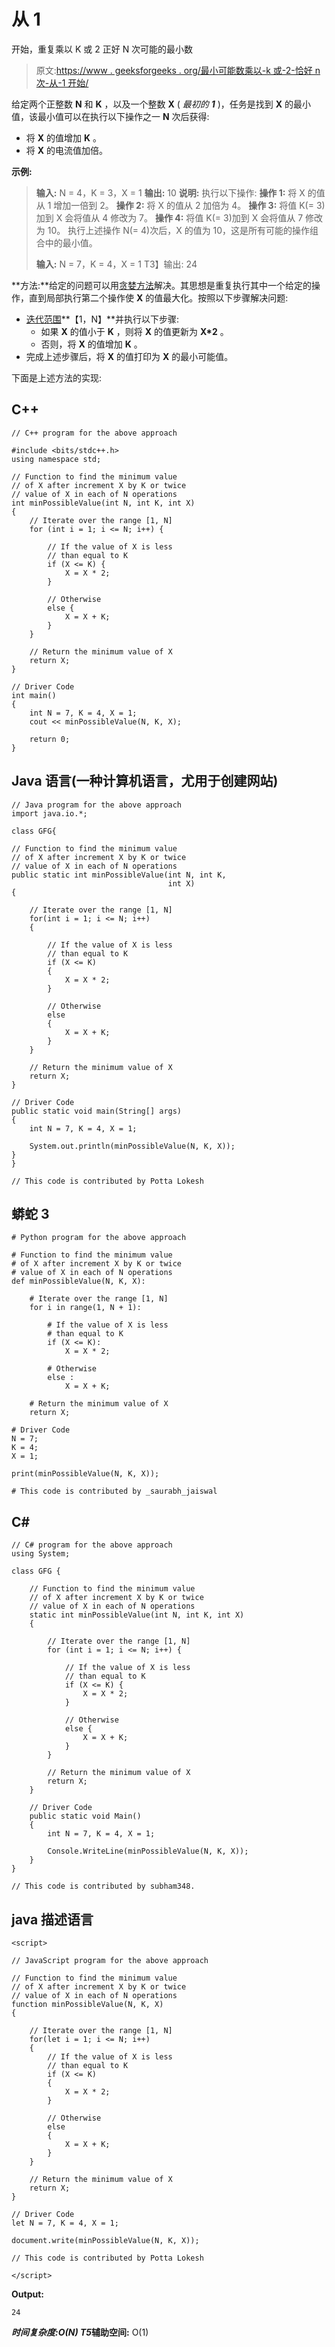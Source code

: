 # 从 1

开始，重复乘以 K 或 2 正好 N 次可能的最小数

> 原文:[https://www . geeksforgeeks . org/最小可能数乘以-k 或-2-恰好 n 次-从-1 开始/](https://www.geeksforgeeks.org/smallest-number-possible-by-repeatedly-multiplying-with-k-or-2-exactly-n-times-starting-from-1/)

给定两个正整数 **N** 和 **K** ，以及一个整数 **X** ( *最初的 **1*** )，任务是找到 **X** 的最小值，该最小值可以在执行以下操作之一 **N** 次后获得:

*   将 **X** 的值增加 **K** 。
*   将 **X** 的电流值加倍。

**示例:**

> **输入:** N = 4，K = 3，X = 1
> **输出:** 10
> **说明:**
> 执行以下操作:
> **操作 1:** 将 X 的值从 1 增加一倍到 2。
> **操作 2:** 将 X 的值从 2 加倍为 4。
> **操作 3:** 将值 K(= 3)加到 X 会将值从 4 修改为 7。
> **操作 4:** 将值 K(= 3)加到 X 会将值从 7 修改为 10。
> 执行上述操作 N(= 4)次后，X 的值为 10，这是所有可能的操作组合中的最小值。
> 
> **输入:** N = 7，K = 4，X = 1
> T3】输出: 24

**方法:**给定的问题可以用[贪婪方法](https://www.geeksforgeeks.org/greedy-algorithms/)解决。其思想是重复执行其中一个给定的操作，直到局部执行第二个操作使 **X** 的值最大化。按照以下步骤解决问题:

*   [迭代范围](https://www.geeksforgeeks.org/range-based-loop-c/)**【1，N】**并执行以下步骤:
    *   如果 **X** 的值小于 **K** ，则将 **X** 的值更新为 **X*2** 。
    *   否则，将 **X** 的值增加 **K** 。
*   完成上述步骤后，将 **X** 的值打印为 **X** 的最小可能值。

下面是上述方法的实现:

## C++

```
// C++ program for the above approach

#include <bits/stdc++.h>
using namespace std;

// Function to find the minimum value
// of X after increment X by K or twice
// value of X in each of N operations
int minPossibleValue(int N, int K, int X)
{
    // Iterate over the range [1, N]
    for (int i = 1; i <= N; i++) {

        // If the value of X is less
        // than equal to K
        if (X <= K) {
            X = X * 2;
        }

        // Otherwise
        else {
            X = X + K;
        }
    }

    // Return the minimum value of X
    return X;
}

// Driver Code
int main()
{
    int N = 7, K = 4, X = 1;
    cout << minPossibleValue(N, K, X);

    return 0;
}
```

## Java 语言(一种计算机语言，尤用于创建网站)

```
// Java program for the above approach
import java.io.*;

class GFG{

// Function to find the minimum value
// of X after increment X by K or twice
// value of X in each of N operations
public static int minPossibleValue(int N, int K,
                                   int X)
{

    // Iterate over the range [1, N]
    for(int i = 1; i <= N; i++)
    {

        // If the value of X is less
        // than equal to K
        if (X <= K)
        {
            X = X * 2;
        }

        // Otherwise
        else
        {
            X = X + K;
        }
    }

    // Return the minimum value of X
    return X;
}

// Driver Code
public static void main(String[] args)
{
    int N = 7, K = 4, X = 1;

    System.out.println(minPossibleValue(N, K, X));
}
}

// This code is contributed by Potta Lokesh
```

## 蟒蛇 3

```
# Python program for the above approach

# Function to find the minimum value
# of X after increment X by K or twice
# value of X in each of N operations
def minPossibleValue(N, K, X):

    # Iterate over the range [1, N]
    for i in range(1, N + 1):

        # If the value of X is less
        # than equal to K
        if (X <= K):
            X = X * 2;

        # Otherwise
        else :
            X = X + K;

    # Return the minimum value of X
    return X;

# Driver Code
N = 7;
K = 4;
X = 1;

print(minPossibleValue(N, K, X));

# This code is contributed by _saurabh_jaiswal
```

## C#

```
// C# program for the above approach
using System;

class GFG {

    // Function to find the minimum value
    // of X after increment X by K or twice
    // value of X in each of N operations
    static int minPossibleValue(int N, int K, int X)
    {

        // Iterate over the range [1, N]
        for (int i = 1; i <= N; i++) {

            // If the value of X is less
            // than equal to K
            if (X <= K) {
                X = X * 2;
            }

            // Otherwise
            else {
                X = X + K;
            }
        }

        // Return the minimum value of X
        return X;
    }

    // Driver Code
    public static void Main()
    {
        int N = 7, K = 4, X = 1;

        Console.WriteLine(minPossibleValue(N, K, X));
    }
}

// This code is contributed by subham348.
```

## java 描述语言

```
<script>

// JavaScript program for the above approach

// Function to find the minimum value
// of X after increment X by K or twice
// value of X in each of N operations
function minPossibleValue(N, K, X)
{

    // Iterate over the range [1, N]
    for(let i = 1; i <= N; i++)
    {
        // If the value of X is less
        // than equal to K
        if (X <= K)
        {
            X = X * 2;
        }

        // Otherwise
        else
        {
            X = X + K;
        }
    }

    // Return the minimum value of X
    return X;
}

// Driver Code
let N = 7, K = 4, X = 1;

document.write(minPossibleValue(N, K, X));

// This code is contributed by Potta Lokesh

</script>
```

**Output:** 

```
24
```

***时间复杂度:**O(N)*
T5**辅助空间:** O(1)